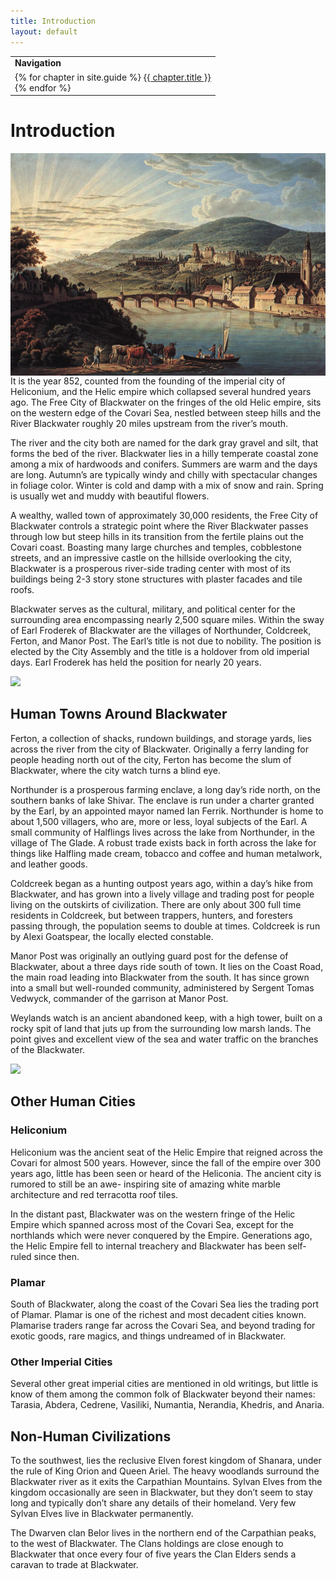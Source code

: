 ```yaml
---
title: Introduction
layout: default
---
```

<table>
  <tr><td><b>Navigation</b></td></tr>
  <tr><td>
{% for chapter in site.guide %}
  <a href="{{ chapter.url | relative_url }}">{{ chapter.title }}</a><br>
{% endfor %}  
    </td></tr></table>  


# Introduction
<img align="right" src="../images/Sunrise Over Blackwater Painting.jpg">

It is the year 852, counted from the founding of the imperial city of Heliconium, and the Helic empire which collapsed several hundred years ago.  The Free City of Blackwater on the fringes of the old Helic empire, sits on the western edge of the Covari Sea, nestled between steep hills and the River Blackwater roughly 20 miles upstream from the river’s mouth.

The river and the city both are named for the dark gray gravel and silt, that forms the bed of the river.
Blackwater lies in a hilly temperate coastal zone among a mix of hardwoods and conifers.
Summers are warm and the days are long.
Autumn’s are typically windy and chilly with spectacular changes in foliage color.
Winter is cold and damp with a mix of snow and rain.
Spring is usually wet and muddy with beautiful flowers.

A wealthy, walled town of approximately 30,000 residents, the Free City of Blackwater controls a strategic point where the River Blackwater passes through low but steep hills in its transition from the fertile plains out the Covari coast.
Boasting many large churches and temples, cobblestone streets, and an impressive castle on the hillside overlooking the city, Blackwater is a prosperous river-side trading center with most of its buildings being 2-3 story stone structures with plaster facades and tile roofs.

Blackwater serves as the cultural, military, and political center for the surrounding area encompassing nearly 2,500 square miles.
Within the sway of Earl Froderek of Blackwater are the villages of Northunder, Coldcreek, Ferton, and Manor Post. The Earl’s title is not due to nobility. The position is elected by the City Assembly and the title is a holdover from old imperial days. Earl Froderek has held the position for nearly 20 years.

<a href="../maps/Blackwater City Map - 20201222-small.pdf"><img src="../images/Blackwater City Map - 20201222.png"></a>  
  
## Human Towns Around Blackwater

Ferton, a collection of shacks, rundown buildings, and storage yards, lies across the river from the city of Blackwater.
Originally a ferry landing for people heading north out of the city, Ferton has become the slum of Blackwater, where the city watch turns a blind eye.

Northunder is a prosperous farming enclave, a long day’s ride north, on the southern banks of lake Shivar.
The enclave is run under a charter granted by the Earl, by an appointed mayor named Ian Ferrik.
Northunder is home to about 1,500 villagers, who are, more or less, loyal subjects of the Earl.
A small community of Halflings lives across the lake from Northunder, in the village of The Glade.
A robust trade exists back in forth across the lake for things like Halfling made cream, tobacco and coffee and human metalwork, and leather goods.

Coldcreek began as a hunting outpost years ago, within a day’s hike from Blackwater, and has grown into a lively village and trading post for people living on the outskirts of civilization.  There are only about 300 full time residents in Coldcreek, but between trappers, hunters, and foresters passing through, the population seems to double at times. Coldcreek is run by Alexi Goatspear, the locally elected constable.

Manor Post was originally an outlying guard post for the defense of Blackwater, about a three days ride south of town.
It lies on the Coast Road, the main road leading into Blackwater from the south.
It has since grown into a small but well-rounded community, administered by Sergent Tomas Vedwyck, commander of the garrison at Manor Post.

Weylands watch is an ancient abandoned keep, with a high tower, built on a rocky spit of land that juts up from the surrounding low marsh lands.
The point gives and excellent view of the sea and water traffic on the branches of the Blackwater.

<img src="../maps/Blackwater Surroundings Map.png">

## Other Human Cities

### Heliconium

Heliconium was the ancient seat of the Helic Empire that reigned across the Covari for almost 500 years.
However, since the fall of the empire over 300 years ago, little has been seen or heard of the Heliconia.
The ancient city is rumored to still be an awe- inspiring site of amazing white marble architecture and red terracotta roof tiles.

In the distant past, Blackwater was on the western fringe of the Helic Empire which spanned across most of the Covari Sea, except for the northlands which were never conquered by the Empire.
Generations ago, the Helic Empire fell to internal treachery and Blackwater has been self-ruled since then.

### Plamar

South of Blackwater, along the coast of the Covari Sea lies the trading port of Plamar.
Plamar is one of the richest and most decadent cities known.
Plamarise traders range far across the Covari Sea, and beyond trading for exotic goods, rare magics, and things undreamed of in Blackwater.

### Other Imperial Cities

Several other great imperial cities are mentioned in old writings, but little is know of them among the common folk of Blackwater beyond their names: Tarasia, Abdera, Cedrene, Vasiliki, Numantia, Nerandia, Khedris, and Anaria.

## Non-Human Civilizations

To the southwest, lies the reclusive Elven forest kingdom of Shanara, under the rule of King Orion and Queen Ariel.
The heavy woodlands surround the Blackwater river as it exits the Carpathian Mountains.
Sylvan Elves from the kingdom occasionally are seen in Blackwater, but they don’t seem to stay long and typically don’t share any details of their homeland.
Very few Sylvan Elves live in Blackwater permanently.

The Dwarven clan Belor lives in the northern end of the Carpathian peaks, to the west of Blackwater.
The Clans holdings are close enough to Blackwater that once every four of five years the Clan Elders sends a caravan to trade at Blackwater.

